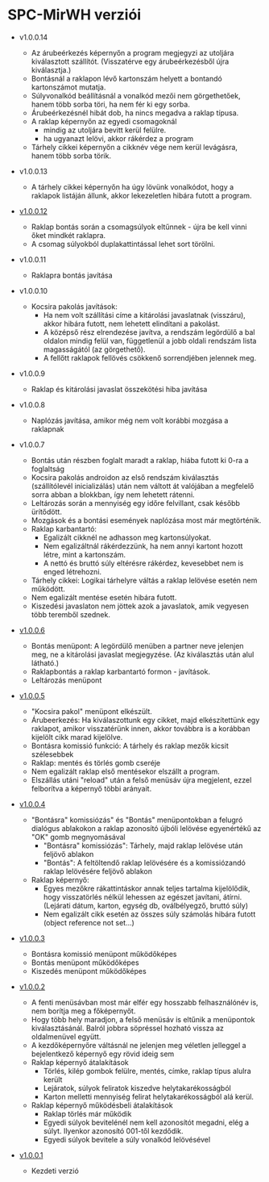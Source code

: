 # SPC-MirWH verziói

- v1.0.0.14
  - Az árubeérkezés képernyőn a program megjegyzi az utoljára kiválasztott szállítót. (Visszatérve egy árubeérkezésből újra kiválasztja.)
  - Bontásnál a raklapon lévő kartonszám helyett a bontandó kartonszámot mutatja.
  - Súlyvonalkód beállításnál a vonalkód mezői nem görgethetőek, hanem több sorba töri, ha nem fér ki egy sorba.
  - Árubeérkezésnél hibát dob, ha nincs megadva a raklap típusa.
  - A raklap képernyőn az egyedi csomagoknál
    - mindig az utoljára bevitt kerül felülre.
    - ha ugyanazt lelövi, akkor rákérdez a program
  - Tárhely cikkei képernyőn a cikknév vége nem kerül levágásra, hanem több sorba törik.
- v1.0.0.13
  - A tárhely cikkei képernyőn ha úgy lövünk vonalkódot, hogy a raklapok listáján állunk, akkor lekezeletlen hibára futott a program.
- [v1.0.0.12](mirbesz-mirwh-dok.v1.0.0.12.md)
  - Raklap bontás során a csomagsúlyok eltűnnek - újra be kell vinni őket mindkét raklapra.
  - A csomag súlyokból duplakattintással lehet sort törölni.
- v1.0.0.11
  - Raklapra bontás javítása
- v1.0.0.10
  - Kocsira pakolás javítások:
    - Ha nem volt szállítási címe a kitárolási javaslatnak (visszáru), akkor hibára futott, nem lehetett elindítani a pakolást.
    - A középső rész elrendezése javítva, a rendszám legördülő a bal oldalon mindig felül van, függetlenül a jobb oldali rendszám lista magasságától (az görgethető).
    - A fellőtt raklapok fellövés csökkenő sorrendjében jelennek meg.
- v1.0.0.9
  - Raklap és kitárolási javaslat összekötési hiba javítása
- v1.0.0.8
  - Naplózás javítása, amikor még nem volt korábbi mozgása a raklapnak
- v1.0.0.7
  - Bontás után részben foglalt maradt a raklap, hiába futott ki 0-ra a foglaltság
  - Kocsira pakolás androidon az első rendszám kiválasztás (szállítólevél inicializálás) után nem váltott át valójában a megfelelő sorra abban a blokkban, így nem lehetett rátenni.
  - Leltározás során a mennyiség egy időre felvillant, csak később ürítődött.
  - Mozgások és a bontási események naplózása most már megtörténik.
  - Raklap karbantartó:
    - Egalizált cikknél ne adhasson meg kartonsúlyokat.
    - Nem egalizáltnál rákérdezzünk, ha nem annyi kartont hozott létre, mint a kartonszám.
    - A nettó és bruttó súly eltérésre rákérdez, kevesebbet nem is enged létrehozni.
  - Tárhely cikkei: Logikai tárhelyre váltás a raklap lelövése esetén nem működött.
  - Nem egalizált mentése esetén hibára futott.
  - Kiszedési javaslaton nem jöttek azok a javaslatok, amik vegyesen több teremből szednek.
- [v1.0.0.6](mirbesz-mirwh-dok.v1.0.0.6.md)
  - Bontás menüpont: A legördülő menüben a partner neve jelenjen meg, ne a kitárolási javaslat megjegyzése. (Az kiválasztás után alul látható.)
  - Raklapbontás a raklap karbantartó formon - javítások.
  - Leltározás menüpont
- [v1.0.0.5](mirbesz-mirwh-dok.v1.0.0.5.md)
  - "Kocsira pakol" menüpont elkészült.
  - Árubeerkezés: Ha kiválaszottunk egy cikket, majd elkészítettünk egy raklapot, amikor visszatérünk innen, akkor továbbra is a korábban kijelölt cikk marad kijelölve.
  - Bontásra komissió funkció: A tárhely és raklap mezők kicsit szélesebbek
  - Raklap: mentés és törlés gomb cseréje
  - Nem egalizált raklap első mentésekor elszállt a program.
  - Elszállás utáni "reload" után a felső menüsáv újra megjelent, ezzel felborítva a képernyő többi arányait.
- [v1.0.0.4](mirbesz-mirwh-dok.v1.0.0.4.md)
  - "Bontásra" komissiózás" és "Bontás" menüpontokban a felugró dialógus ablakokon a raklap azonosító újbóli lelövése egyenértékű az "OK" gomb megnyomásával
    - "Bontásra" komissiózás": Tárhely, majd raklap lelövése után feljövő ablakon
    - "Bontás": A feltöltendő raklap lelövésére és a komissiózandó raklap lelövésére feljövő ablakon
  - Raklap képernyő:
    - Egyes mezőkre rákattintáskor annak teljes tartalma kijelölődik, hogy visszatörlés nélkül lehessen az egészet javítani, átírni. (Lejárati dátum, karton, egység db, oválbélyegző, bruttó súly)
    - Nem egalizált cikk esetén az összes súly számolás hibára futott (object reference not set...)
- [v1.0.0.3](mirbesz-mirwh-dok.v1.0.0.3.md)
  - Bontásra komissió menüpont működőképes
  - Bontás menüpont működőképes
  - Kiszedés menüpont működőképes

- [v1.0.0.2](mirbesz-mirwh-dok.v1.0.0.2.md)
  - A fenti menüsávban most már elfér egy hosszabb felhasználónév is, nem borítja meg a főképernyőt.
  - Hogy több hely maradjon, a felső menüsáv is eltűnik a menüpontok kiválasztásánál. Balról jobbra söpréssel hozható vissza az oldalmenüvel együtt.
  - A kezdőképernyőre váltásnál ne jelenjen meg véletlen jelleggel a bejelentkező képernyő egy rövid ideig sem
  - Raklap képernyő átalakítások
    - Törlés, kilép gombok felülre, mentés, címke, raklap típus alulra került
    - Lejáratok, súlyok feliratok kiszedve helytakarékosságból
    - Karton melletti mennyiség felirat helytakarékosságból alá kerül.
  - Raklap képernyő működésbeli átalakítások
    - Raklap törlés már működik
    - Egyedi súlyok bevitelénél nem kell azonosítót megadni, elég a súlyt. Ilyenkor azonosító 001-től kezdődik.
    - Egyedi súlyok bevitele a súly vonalkód lelövésével

- [v1.0.0.1](mirbesz-mirwh-dok.v1.0.0.1.md)
  - Kezdeti verzió
